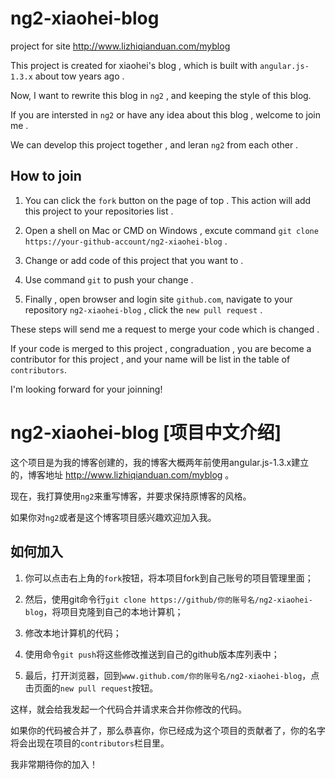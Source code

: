 # ng2-xiaohei-blog
project for site http://www.lizhiqianduan.com/myblog 

This project is created for xiaohei's blog , which is built with `angular.js-1.3.x` about tow years ago .

Now, I want to rewrite this blog in `ng2` , and keeping the style of this blog.

If you are intersted in `ng2` or have any idea about this blog , welcome to join me .

We can develop this project together , and leran `ng2` from each other .

## How to join 

1. You can click the `fork` button on the page of top . This action will add this project to your repositories list .

2. Open a shell on Mac or CMD on Windows , excute command `git clone https://your-github-account/ng2-xiaohei-blog` .

3. Change or add code of this project that you want to .

4. Use command `git` to push your change .

5. Finally , open browser and login site `github.com`, navigate to your repository `ng2-xiaohei-blog` , click the `new pull request` .

These steps will send me a request to merge your code which is changed . 

If your code is merged to this project , congraduation , you are become a contributor for this project , and your name will be list in the table of `contributors`. 

I'm looking forward for your joinning!


# ng2-xiaohei-blog [项目中文介绍]

这个项目是为我的博客创建的，我的博客大概两年前使用angular.js-1.3.x建立的，博客地址 http://www.lizhiqianduan.com/myblog 。

现在，我打算使用`ng2`来重写博客，并要求保持原博客的风格。

如果你对`ng2`或者是这个博客项目感兴趣欢迎加入我。

## 如何加入

1. 你可以点击右上角的`fork`按钮，将本项目fork到自己账号的项目管理里面；

2. 然后，使用git命令行`git clone https://github/你的账号名/ng2-xiaohei-blog`，将项目克隆到自己的本地计算机；

3. 修改本地计算机的代码；

4. 使用命令`git push`将这些修改推送到自己的github版本库列表中；

5. 最后，打开浏览器，回到`www.github.com/你的账号名/ng2-xiaohei-blog`，点击页面的`new pull request`按钮。

这样，就会给我发起一个代码合并请求来合并你修改的代码。

如果你的代码被合并了，那么恭喜你，你已经成为这个项目的贡献者了，你的名字将会出现在项目的`contributors`栏目里。

我非常期待你的加入！
